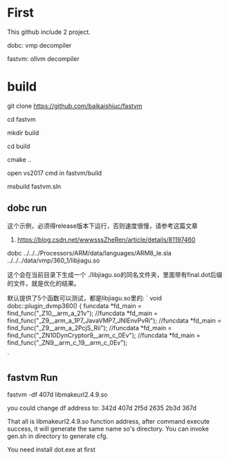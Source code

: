 # First

This github include 2 project.

dobc: vmp decompiler

fastvm: ollvm decompiler

# build

git clone https://github.com/baikaishiuc/fastvm

cd fastvm

mkdir build

cd build

cmake ..

open vs2017 cmd in fastvm/build

msbuild fastvm.sln

## dobc run

这个示例，必须得release版本下运行，否则速度很慢，请参考这篇文章
1.	https://blog.csdn.net/wwwsssZheRen/article/details/81197460

dobc  ../../../Processors/ARM/data/languages/ARM8_le.sla ../../../data/vmp/360_1/libjiagu.so

这个会在当前目录下生成一个 ./libjiagu.so的同名文件夹，里面带有final.dot后缀的文件，就是优化的结果。

默认提供了5个函数可以测试，都是libjiagu.so里的:
`
void dobc::plugin_dvmp360()
{
    funcdata *fd_main = find_func("_Z10__arm_a_21v");
    //funcdata *fd_main = find_func("_Z9__arm_a_1P7_JavaVMP7_JNIEnvPvRi");
    //funcdata *fd_main = find_func("_Z9__arm_a_2PcjS_Rii");
    //funcdata *fd_main = find_func("_ZN10DynCryptor9__arm_c_0Ev");
    //funcdata *fd_main = find_func("_ZN9__arm_c_19__arm_c_0Ev");

`

## fastvm Run

fastvm -df 407d libmakeurl2.4.9.so

you could change df address to: 
342d
407d
2f5d
2635
2b3d
367d

That all is libmakeurl2.4.9.so function address, after command execute success, it will generate the same name so's directory. You can invoke gen.sh in directory to generate cfg.

You need install dot.exe at first
